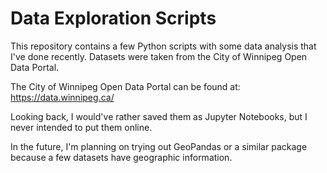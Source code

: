 # Data Exploration Scripts

This repository contains a few Python scripts with some data analysis that I've done recently. Datasets were taken from the City of Winnipeg Open Data Portal. 

The City of Winnipeg Open Data Portal can be found at:
https://data.winnipeg.ca/

Looking back, I would've rather saved them as Jupyter Notebooks, but I never intended to put them online.

In the future, I'm planning on trying out GeoPandas or a similar package because a few datasets have geographic information.
